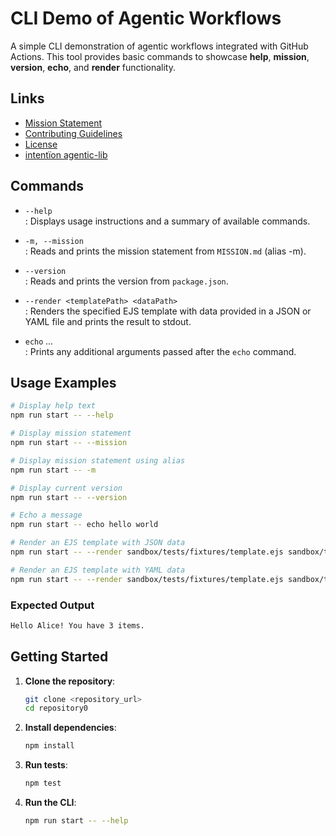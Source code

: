 # CLI Demo of Agentic Workflows

A simple CLI demonstration of agentic workflows integrated with GitHub Actions. This tool provides basic commands to showcase **help**, **mission**, **version**, **echo**, and **render** functionality.

## Links

- [Mission Statement](../../MISSION.md)
- [Contributing Guidelines](../../CONTRIBUTING.md)
- [License](../../LICENSE.md)
- [intentïon agentic-lib](https://github.com/xn-intenton-z2a/agentic-lib)

## Commands

- `--help`  
  : Displays usage instructions and a summary of available commands.

- `-m, --mission`  
  : Reads and prints the mission statement from `MISSION.md` (alias -m).

- `--version`  
  : Reads and prints the version from `package.json`.

- `--render <templatePath> <dataPath>`  
  : Renders the specified EJS template with data provided in a JSON or YAML file and prints the result to stdout.

- `echo` _<message>..._  
  : Prints any additional arguments passed after the `echo` command.

## Usage Examples

```bash
# Display help text
npm run start -- --help

# Display mission statement
npm run start -- --mission

# Display mission statement using alias
npm run start -- -m

# Display current version
npm run start -- --version

# Echo a message
npm run start -- echo hello world

# Render an EJS template with JSON data
npm run start -- --render sandbox/tests/fixtures/template.ejs sandbox/tests/fixtures/data.json

# Render an EJS template with YAML data
npm run start -- --render sandbox/tests/fixtures/template.ejs sandbox/tests/fixtures/data.yaml
```

### Expected Output

```bash
Hello Alice! You have 3 items.
```

## Getting Started

1. **Clone the repository**:
   ```bash
   git clone <repository_url>
   cd repository0
   ```
2. **Install dependencies**:
   ```bash
   npm install
   ```
3. **Run tests**:
   ```bash
   npm test
   ```
4. **Run the CLI**:
   ```bash
   npm run start -- --help
   ```
